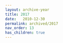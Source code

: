 ```yaml
---
layout: archive-year
title: 2017
date:   2010-12-30
permalink: archived/2017
nav_order: 13
has_children: true
---
```

